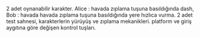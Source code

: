 2 adet oynanabilir karakter.
Alice : havada zıplama tuşuna basıldığında dash,
Bob : havada havada zıplama tuşuna basıldığında yere hızlıca vurma.
2 adet test sahnesi, karakterlerin yürüyüş ve zıplama mekanikleri.
platform ve giriş aygıtına göre değişen kontrol tuşları.

